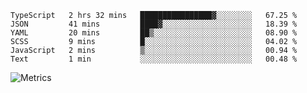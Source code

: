 <!--START_SECTION:waka-->

```text
TypeScript   2 hrs 32 mins   ████████████████▓░░░░░░░░   67.25 %
JSON         41 mins         ████▓░░░░░░░░░░░░░░░░░░░░   18.39 %
YAML         20 mins         ██▒░░░░░░░░░░░░░░░░░░░░░░   08.90 %
SCSS         9 mins          █░░░░░░░░░░░░░░░░░░░░░░░░   04.02 %
JavaScript   2 mins          ▒░░░░░░░░░░░░░░░░░░░░░░░░   00.94 %
Text         1 min           ░░░░░░░░░░░░░░░░░░░░░░░░░   00.48 %
```

<!--END_SECTION:waka-->

![Metrics](https://metrics.lecoq.io/TachibanaKimika?template=classic&base.activity=0&base.community=0&base.repositories=0&languages=1&isocalendar=1&isocalendar.duration=half-year&languages.limit=8&languages.sections=most-used&languages.colors=github&languages.threshold=0%25&languages.indepth=false&languages.recent.load=300&languages.recent.days=14&config.timezone=Asia%2FShanghai)
